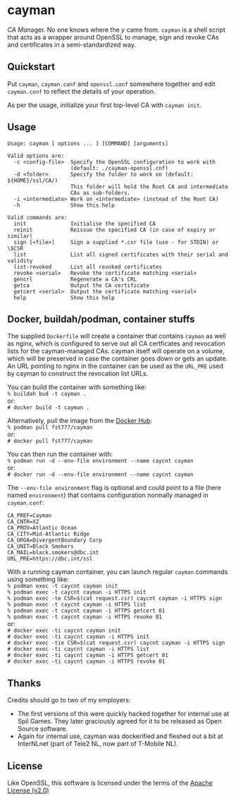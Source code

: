 # cayman

*CA Man*ager. No one knows where the *y* came from. `cayman` is a shell script
that acts as a wrapper around OpenSSL to manage, sign and revoke CAs and
certificates in a semi-standardized way.

## Quickstart

Put `cayman`, `cayman.conf` and `openssl.conf` somewhere together and edit
`cayman.conf` to reflect the details of your operation.

As per the usage, initialize your first top-level CA with `cayman init`.

## Usage

```
Usage: cayman [ options ... ] [COMMAND] [arguments]

Valid options are:
  -c <config-file>  Specify the OpenSSL configuration to work with
                    (default: ./cayman-openssl.cnf)
  -d <folder>       Specify the folder to work on (default: ${HOME}/ssl/CA/)
                    This folder will hold the Root CA and intermediate
                    CAs as sub-folders.
  -i <intermediate> Work on <intermediate> (instead of the Root CA)
  -h                Show this help

Valid commands are:
  init              Initialise the specified CA
  reinit            Reissue the specified CA (in case of expiry or similar)
  sign [<file>]     Sign a supplied *.csr file (use - for STDIN) or \$CSR
  list              List all signed certificates with their serial and validity
  list-revoked      List all revoked certificates
  revoke <serial>   Revoke the certificate matching <serial>
  gencrl            Regenerate a CA's CRL
  getca             Output the CA certificate
  getcert <serial>  Output the certificate matching <serial>
  help              Show this help
```

## Docker, buildah/podman, container stuffs

The supplied `Dockerfile` will create a container that contains `cayman` as
well as nginx, which is configured to serve out all CA certficates and
revocation lists for the cayman-managed CAs. cayman itself will operate on a
volume, which will be preserved in case the container goes down or gets an
update. An URL pointing to nginx in the container can be used as the `URL_PRE`
used by cayman to construct the revocation list URLs.

You can build the container with something like:  
`% buildah bud -t cayman .`  
or:  
`# docker build -t cayman .`

Alternatively, pull the image from the [Docker Hub](https://hub.docker.com/r/fst777/cayman):  
`% podman pull fst777/cayman`  
or:  
`# docker pull fst777/cayman`

You can then run the container with:  
`% podman run -d --env-file environment --name caycnt cayman`  
or:  
`# docker run -d --env-file environment --name caycnt cayman`

The `--env-file environment` flag is optional and could point to a file (here
named `environment`) that contains configuration normally managed in
`cayman.conf`:
```
CA_PREF=Cayman
CA_CNTR=XZ
CA_PROV=Atlantic Ocean
CA_CITY=Mid-Atlantic Ridge
CA_ORGA=DivergentBoundary Corp
CA_UNIT=Black Smokers
CA_MAIL=black.smokers@dbc.int
URL_PRE=https://dbc.int/ssl
```

With a running cayman container, you can launch regular `cayman` commands using
something like:  
`% podman exec -t caycnt cayman init`  
`% podman exec -t caycnt cayman -i HTTPS init`  
`% podman exec -te CSR=$(cat request.csr) caycnt cayman -i HTTPS sign`  
`% podman exec -t caycnt cayman -i HTTPS list`  
`% podman exec -t caycnt cayman -i HTTPS getcert 01`  
`% podman exec -t caycnt cayman -i HTTPS revoke 01`  
or:  
`# docker exec -ti caycnt cayman init`  
`# docker exec -ti caycnt cayman -i HTTPS init`  
`# docker exec -tie CSR=$(cat request.csr) caycnt cayman -i HTTPS sign`  
`# docker exec -ti caycnt cayman -i HTTPS list`  
`# docker exec -ti caycnt cayman -i HTTPS getcert 01`  
`# docker exec -ti caycnt cayman -i HTTPS revoke 01`

## Thanks

Credits should go to two of my employers:
- The first versions of this were quickly hacked together for internal use at
  Spil Games. They later graciously agreed for it to be released as Open
  Source software.
- Again for internal use, cayman was dockerified and fleshed out a bit at
  InterNLnet (part of Tele2 NL, now part of T-Mobile NL).

## License

Like OpenSSL, this software is licensed under the terms of the [Apache License (v2.0)](LICENSE)

